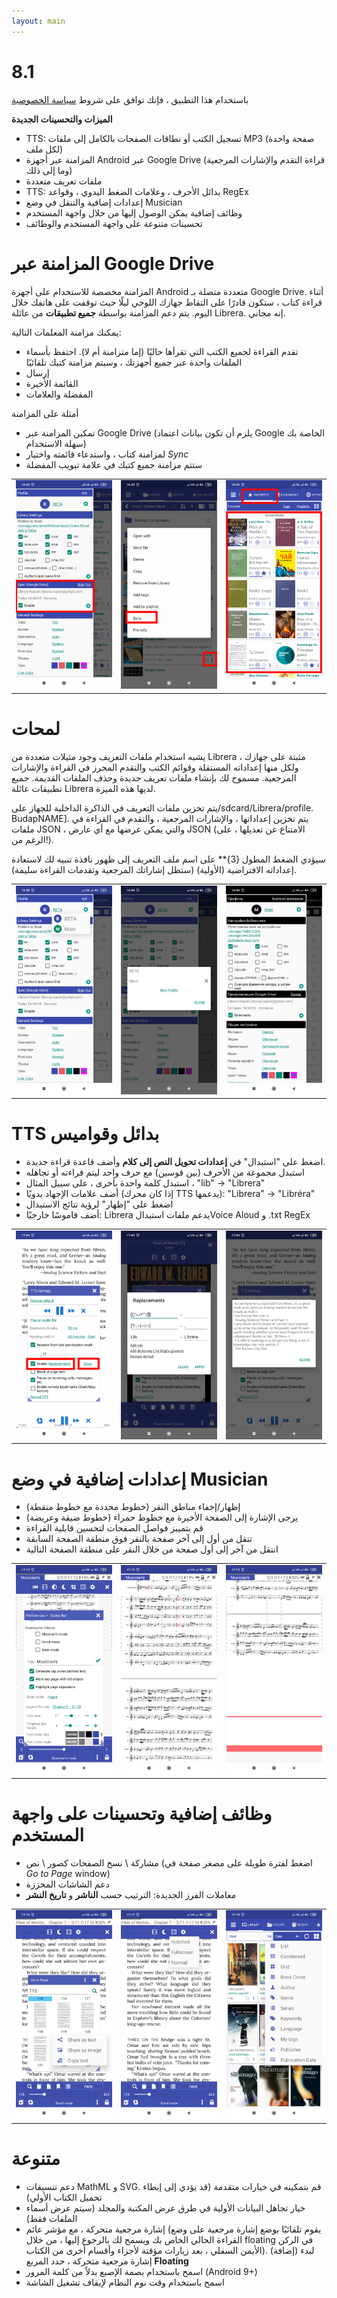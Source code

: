 ```yaml
---
layout: main
---
```


# 8.1

باستخدام هذا التطبيق ، فإنك توافق على شروط [سياسة الخصوصية](/wiki/PrivacyPolicy/ar)

**الميزات والتحسينات الجديدة**

* TTS: تسجيل الكتب أو نطاقات الصفحات بالكامل إلى ملفات MP3 (صفحة واحدة لكل ملف)
* المزامنة عبر أجهزة Android عبر Google Drive (قراءة التقدم والإشارات المرجعية وما إلى ذلك)
* ملفات تعريف متعددة
* TTS: بدائل الأحرف ، وعلامات الضغط اليدوي ، وقواعد RegEx
* إعدادات إضافية والتنقل في وضع Musician
* وظائف إضافية يمكن الوصول إليها من خلال واجهة المستخدم
* تحسينات متنوعة على واجهة المستخدم والوظائف

# المزامنة عبر Google Drive

المزامنة مخصصة للاستخدام على أجهزة Android متعددة متصلة بـ Google Drive. أثناء قراءة كتاب ، ستكون قادرًا على التقاط جهازك اللوحي ليلًا حيث توقفت على هاتفك خلال اليوم. يتم دعم المزامنة بواسطة **جميع تطبيقات** من عائلة Librera. إنه مجاني.

يمكنك مزامنة المعلمات التالية:

* تقدم القراءة لجميع الكتب التي تقرأها حاليًا (إما متزامنة أم لا). احتفظ بأسماء الملفات واحدة عبر جميع أجهزتك ، وسيتم مزامنة كتبك تلقائيًا
* إرسال
* القائمة الأخيرة
* المفضلة والعلامات

أمثلة على المزامنة

* تمكين المزامنة عبر Google Drive (يلزم أن تكون بيانات اعتماد Google الخاصة بك سهلة الاستخدام)
* لمزامنة كتاب ، واستدعاء قائمته واختيار _Sync_
* ستتم مزامنة جميع كتبك في علامة تبويب المفضلة

||||
|-|-|-|
|![](1.png)|![](3.png)|![](2.png)|
 
 
# لمحات

يشبه استخدام ملفات التعريف وجود مثيلات متعددة من Librera مثبتة على جهازك ، ولكل منها إعداداته المستقلة وقوائم الكتب والتقدم المحرز في القراءة والإشارات المرجعية. مسموح لك بإنشاء ملفات تعريف جديدة وحذف الملفات القديمة. جميع تطبيقات عائلة Librera لديها هذه الميزة.

يتم تخزين ملفات التعريف في الذاكرة الداخلية للجهاز على/sdcard/Librera/profile. BudapNAME]. يتم تخزين إعداداتها ، والإشارات المرجعية ، والتقدم في القراءة في ملفات JSON ، والتي يمكن عرضها مع أي عارض JSON (الامتناع عن تعديلها ، على الرغم من!).

سيؤدي الضغط المطول {3}** على اسم ملف التعريف إلى ظهور نافذة تنبيه لك لاستعادة إعداداته الافتراضية (الأولية) (ستظل إشاراتك المرجعية وتقدمات القراءة سليمة).

||||
|-|-|-|
|![](4.png)|![](5.png)|![](6.png)|

# TTS بدائل وقواميس

* اضغط على &quot;استبدال&quot; في **إعدادات تحويل النص إلى كلام** وأضف قاعدة قراءة جديدة.
* استبدل مجموعة من الأحرف (بين قوسين) مع حرف واحد ليتم قراءته أو تجاهله
* استبدل كلمة واحدة بأخرى ، على سبيل المثال ، &quot;lib&quot; -&gt; &quot;Librera&quot;
* أضف علامات الإجهاد يدويًا (إذا كان محرك TTS يدعمها): &quot;Librera&quot; -&gt; &quot;Libréra&quot;
* اضغط على &quot;إظهار&quot; لرؤية نتائج الاستبدال
* أضف قاموسًا خارجيًا: Librera يدعم ملفات استبدالVoice Aloud و .txt RegEx

||||
|-|-|-|
|![](7.png)|![](8.png)|![](9.png)|

# إعدادات إضافية في وضع Musician

* إظهار/إخفاء مناطق النقر (خطوط محددة مع خطوط منقطة)
* يرجى الإشارة إلى الصفحة الأخيرة مع خطوط حمراء (خطوط ضيقة وعريضة)
* قم بتمييز فواصل الصفحات لتحسين قابلية القراءة
* تنقل من أول إلى آخر صفحة بالنقر فوق منطقة الصفحة السابقة
* انتقل من آخر إلى أول صفحة من خلال النقر على منطقة الصفحة التالية

||||
|-|-|-|
|![](10.png)|![](11.png)|![](12.png)|

# وظائف إضافية وتحسينات على واجهة المستخدم

* مشاركة \ نسخ الصفحات كصور \ نص (اضغط لفترة طويلة على مصغر صفحة في _Go to Page_ window)
* دعم الشاشات المحززة
* معاملات الفرز الجديدة: الترتيب حسب **الناشر** و **تاريخ النشر**

||||
|-|-|-|
|![](13.png)|![](14.png)|![](15.png)|

# متنوعة

* دعم تنسيقات MathML و SVG. قم بتمكينه في خيارات متقدمة (قد يؤدي إلى إبطاء تحميل الكتاب الأولي)
* خيار تجاهل البيانات الأولية في طرق عرض المكتبة والمجلد (سيتم عرض أسماء الملفات فقط)
* إشارة مرجعية متحركة ، مع مؤشر عائم (يقوم تلقائيًا بوضع إشارة مرجعية على وضع القراءة الحالي الخاص بك ويسمح لك بالرجوع إليها ، من خلال floating في الركن الأيمن السفلي ، بعد زيارات مؤقتة لأجزاء وأقسام أخرى من الكتاب). لبدء (إضافة) إشارة مرجعية متحركة ، حدد المربع **Floating**
* اسمح باستخدام بصمة الإصبع بدلاً من كلمة المرور (Android 9+)
* اسمح باستخدام وقت نوم النظام لإيقاف تشغيل الشاشة


